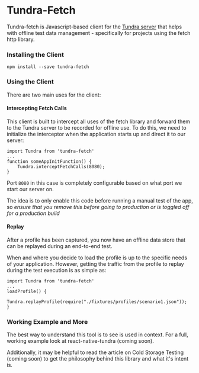 # Tundra-Fetch
Tundra-fetch is Javascript-based client for the [Tundra server](https://github.com/tylermurry/tundra-cli) that helps  with offline test data management - specifically for projects using the fetch http library.

### Installing the Client
`npm install --save tundra-fetch`

### Using the Client
There are two main uses for the client:

#### Intercepting Fetch Calls
This client is built to intercept all uses of the fetch library and forward them to the Tundra server to be recorded for offline use. To do this, we need to initialize the interceptor when the application starts up and direct it to our server:

```
import Tundra from 'tundra-fetch'
...
function someAppInitFunction() {
    Tundra.interceptFetchCalls(8080);
}
```
Port `8080` in this case is completely configurable based on what port we start our server on.

The idea is to only enable this code before running a manual test of the app, so *ensure that you remove this before going to production or is toggled off for a production build*

#### Replay
After a profile has been captured, you now have an offline data store that can be replayed during an end-to-end test.

When and where you decide to load the profile is up to the specific needs of your application. However, getting the traffic from the profile to replay during the test execution is as simple as:

```
import Tundra from 'tundra-fetch'
...
loadProfile() {
    Tundra.replayProfile(require("./fixtures/profiles/scenario1.json"));
}
```
### Working Example and More
The best way to understand this tool is to see is used in context. For a full, working example look at react-native-tundra (coming soon).

Additionally, it may be helpful to read the article on Cold Storage Testing (coming soon) to get the philosophy behind this library and what it's intent is.